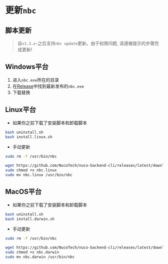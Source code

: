 # 更新`nbc`

## 脚本更新

> 自`v1.3.x~`之后支持`nbc update`更新。由于权限问题, 请遵循提示的步骤完成更新!

## Windows平台

1. 进入`nbc.exe`所在的目录
2. 在[Release](https://github.com/NucoTech/nuco-backend-cli/releases)中找到最新发布的`nbc.exe`
3. 下载替换

## Linux平台

- 如果你之前下载了安装脚本和卸载脚本

```bash
bash uninstall.sh
bash install.linux.sh
```

- 手动更新

```bash
sudo rm -f /usr/bin/nbc

wget https://github.com/NucoTech/nuco-backend-cli/releases/latest/download/nbc.linux
sudo chmod +x nbc.linux
sudo mv nbc.linux /usr/bin/nbc
```

## MacOS平台

- 如果你之前下载了安装脚本和卸载脚本

```bash
bash uninstall.sh
bash install.darwin.sh
```

- 手动更新

```bash
sudo rm -f /usr/bin/nbc

wget https://github.com/NucoTech/nuco-backend-cli/releases/latest/download/nbc.darwin
sudo chmod +x nbc.darwin
sudo mv nbc.darwin /usr/bin/nbc
```
